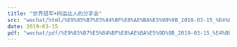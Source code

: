 ```yaml
---
title: "世界冠军+同运达人的分享会"
src: "wechat/html/%E9%85%B7%E5%84%BF%E8%AE%BA%E5%9D%9B_2019-03-15_%E4%B8%96%E7%95%8C%E5%86%A0%E5%86%9B%2B%E5%90%8C%E8%BF%90%E8%BE%BE%E4%BA%BA%E7%9A%84%E5%88%86%E4%BA%AB%E4%BC%9A.html"
date: 2019-03-15
pdf: "wechat/pdf/%E9%85%B7%E5%84%BF%E8%AE%BA%E5%9D%9B_2019-03-15_%E4%B8%96%E7%95%8C%E5%86%A0%E5%86%9B%2B%E5%90%8C%E8%BF%90%E8%BE%BE%E4%BA%BA%E7%9A%84%E5%88%86%E4%BA%AB%E4%BC%9A.pdf"
---
```


